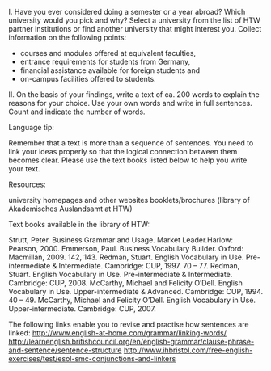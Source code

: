 I. Have you ever considered doing a semester or a year abroad? Which university would you pick and why? Select a university from the list of HTW partner institutions or find another university that might interest you. Collect information on the following points:

* courses and modules offered at equivalent faculties,
* entrance requirements for students from Germany,
* financial assistance available for foreign students and
* on-campus facilities offered to students.

II. On the basis of your findings, write a text of ca. 200 words to explain the reasons for your choice. Use your own words and write in full sentences. Count and indicate the number of words.

Language tip:

Remember that a text is more than a sequence of sentences. You need to link your ideas properly so that the logical connection between them becomes clear. Please use the text books listed below to help you write your text.

Resources:

university homepages and other websites
booklets/brochures (library of Akademisches Auslandsamt at HTW)

Text books available in the library of HTW:

Strutt, Peter. Business Grammar and Usage. Market Leader.Harlow: Pearson, 2000.
Emmerson, Paul. Business Vocabulary Builder. Oxford: Macmillan, 2009. 142, 143.
Redman, Stuart. English Vocabulary in Use. Pre-intermediate & Intermediate. Cambridge: CUP, 1997. 70 – 77.
Redman, Stuart. English Vocabulary in Use. Pre-intermediate & Intermediate. Cambridge: CUP, 2008.
McCarthy, Michael and Felicity O’Dell. English Vocabulary in Use. Upper-intermediate & Advanced. Cambridge: CUP, 1994. 40 – 49. 
McCarthy, Michael and Felicity O’Dell. English Vocabulary in Use. Upper-intermediate. Cambridge: CUP, 2007.

The following links enable you to revise and practise how sentences are linked:
http://www.english-at-home.com/grammar/linking-words/
http://learnenglish.britishcouncil.org/en/english-grammar/clause-phrase-and-sentence/sentence-structure
http://www.ihbristol.com/free-english-exercises/test/esol-smc-conjunctions-and-linkers
